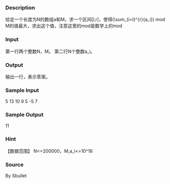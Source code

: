 
### Description
给定一个长度为N的数组a和M，求一个区间[l,r]，使得(\sum_{i=l}^{r}{a_i}) mod M的值最大，求出这个值，注意这里的mod是数学上的mod

### Input
第一行两个整数N，M。
第二行N个整数a_i。

### Output
输出一行，表示答案。

### Sample Input
5 13
10 9 5 -5 7


### Sample Output
11



### Hint
【数据范围】
N<=200000，M,a_i<=10^18

### Source
By Sbullet